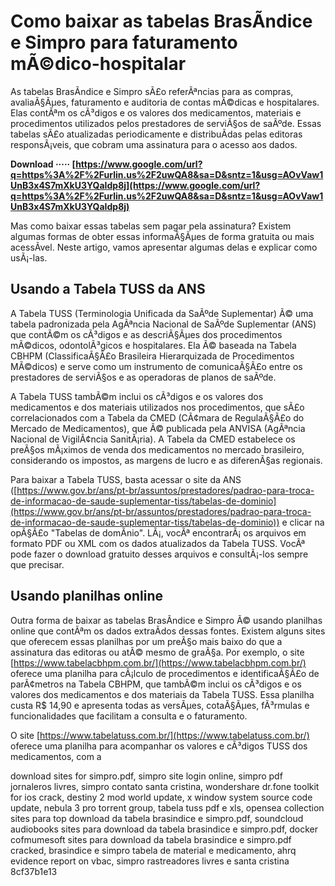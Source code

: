 # Como baixar as tabelas BrasÃ­ndice e Simpro para faturamento mÃ©dico-hospitalar
 
As tabelas BrasÃ­ndice e Simpro sÃ£o referÃªncias para as compras, avaliaÃ§Ãµes, faturamento e auditoria de contas mÃ©dicas e hospitalares. Elas contÃªm os cÃ³digos e os valores dos medicamentos, materiais e procedimentos utilizados pelos prestadores de serviÃ§os de saÃºde. Essas tabelas sÃ£o atualizadas periodicamente e distribuÃ­das pelas editoras responsÃ¡veis, que cobram uma assinatura para o acesso aos dados.
 
**Download ····· [https://www.google.com/url?q=https%3A%2F%2Furlin.us%2F2uwQA8&sa=D&sntz=1&usg=AOvVaw1UnB3x4S7mXkU3YQaIdp8j](https://www.google.com/url?q=https%3A%2F%2Furlin.us%2F2uwQA8&sa=D&sntz=1&usg=AOvVaw1UnB3x4S7mXkU3YQaIdp8j)**


 
Mas como baixar essas tabelas sem pagar pela assinatura? Existem algumas formas de obter essas informaÃ§Ãµes de forma gratuita ou mais acessÃ­vel. Neste artigo, vamos apresentar algumas delas e explicar como usÃ¡-las.
 
## Usando a Tabela TUSS da ANS
 
A Tabela TUSS (Terminologia Unificada da SaÃºde Suplementar) Ã© uma tabela padronizada pela AgÃªncia Nacional de SaÃºde Suplementar (ANS) que contÃ©m os cÃ³digos e as descriÃ§Ãµes dos procedimentos mÃ©dicos, odontolÃ³gicos e hospitalares. Ela Ã© baseada na Tabela CBHPM (ClassificaÃ§Ã£o Brasileira Hierarquizada de Procedimentos MÃ©dicos) e serve como um instrumento de comunicaÃ§Ã£o entre os prestadores de serviÃ§os e as operadoras de planos de saÃºde.
 
A Tabela TUSS tambÃ©m inclui os cÃ³digos e os valores dos medicamentos e dos materiais utilizados nos procedimentos, que sÃ£o correlacionados com a Tabela da CMED (CÃ¢mara de RegulaÃ§Ã£o do Mercado de Medicamentos), que Ã© publicada pela ANVISA (AgÃªncia Nacional de VigilÃ¢ncia SanitÃ¡ria). A Tabela da CMED estabelece os preÃ§os mÃ¡ximos de venda dos medicamentos no mercado brasileiro, considerando os impostos, as margens de lucro e as diferenÃ§as regionais.
 
Para baixar a Tabela TUSS, basta acessar o site da ANS ([https://www.gov.br/ans/pt-br/assuntos/prestadores/padrao-para-troca-de-informacao-de-saude-suplementar-tiss/tabelas-de-dominio](https://www.gov.br/ans/pt-br/assuntos/prestadores/padrao-para-troca-de-informacao-de-saude-suplementar-tiss/tabelas-de-dominio)) e clicar na opÃ§Ã£o "Tabelas de domÃ­nio". LÃ¡, vocÃª encontrarÃ¡ os arquivos em formato PDF ou XML com os dados atualizados da Tabela TUSS. VocÃª pode fazer o download gratuito desses arquivos e consultÃ¡-los sempre que precisar.
 
## Usando planilhas online
 
Outra forma de baixar as tabelas BrasÃ­ndice e Simpro Ã© usando planilhas online que contÃªm os dados extraÃ­dos dessas fontes. Existem alguns sites que oferecem essas planilhas por um preÃ§o mais baixo do que a assinatura das editoras ou atÃ© mesmo de graÃ§a. Por exemplo, o site [https://www.tabelacbhpm.com.br/](https://www.tabelacbhpm.com.br/) oferece uma planilha para cÃ¡lculo de procedimentos e identificaÃ§Ã£o de parÃ¢metros na Tabela CBHPM, que tambÃ©m inclui os cÃ³digos e os valores dos medicamentos e dos materiais da Tabela TUSS. Essa planilha custa R$ 14,90 e apresenta todas as versÃµes, cotaÃ§Ãµes, fÃ³rmulas e funcionalidades que facilitam a consulta e o faturamento.
 
O site [https://www.tabelatuss.com.br/](https://www.tabelatuss.com.br/) oferece uma planilha para acompanhar os valores e cÃ³digos TUSS dos medicamentos, com a
 
download sites for simpro.pdf,  simpro site login online,  simpro pdf jornaleros livres,  simpro contato santa cristina,  wondershare dr.fone toolkit for ios crack,  destiny 2 mod world update,  x window system source code update,  nebula 3 pro torrent group,  tabela tuss pdf e xls,  opensea collection sites para top download da tabela brasindice e simpro.pdf,  soundcloud audiobooks sites para download da tabela brasindice e simpro.pdf,  docker cofmumesoft sites para download da tabela brasindice e simpro.pdf cracked,  brasindice e simpro tabela de material e medicamento,  ahrq evidence report on vbac,  simpro rastreadores livres e santa cristina
 8cf37b1e13
 

